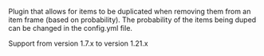 Plugin that allows for items to be duplicated when removing them from an item frame (based on probability). The probability of the items being duped can be changed in the config.yml file.


Support from version 1.7.x to version 1.21.x

